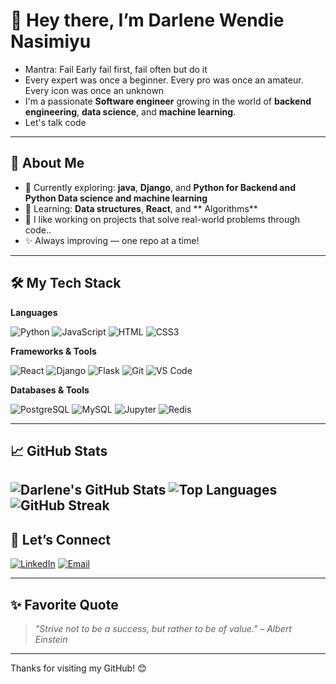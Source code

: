 # 👋 Hey there, I’m Darlene Wendie Nasimiyu

- Mantra: Fail Early fail first, fail often but do it
- Every expert was once a beginner. Every pro was once an amateur. Every icon was once an unknown
- I'm a passionate **Software engineer** growing in the world of **backend engineering**, **data science**, and **machine learning**.
- Let's talk code
---

## 🚀 About Me

- 🔭 Currently exploring: **java**, **Django**, and **Python for Backend and Python Data science and machine learning**
- 🌱 Learning: **Data structures**, **React**, and ** Algorithms**
- 💬 I like working on projects that solve real-world problems through code..
- ✨ Always improving — one repo at a time!

---

## 🛠️ My Tech Stack

**Languages**
  
![Python](https://img.shields.io/badge/-Python-3776AB?style=for-the-badge&logo=python&logoColor=white)
![JavaScript](https://img.shields.io/badge/-JavaScript-F7DF1E?style=for-the-badge&logo=javascript&logoColor=black)
![HTML](https://img.shields.io/badge/-HTML5-E34F26?style=for-the-badge&logo=html5&logoColor=white)
![CSS3](https://img.shields.io/badge/-CSS3-1572B6?style=for-the-badge&logo=css3)

**Frameworks & Tools**

![React](https://img.shields.io/badge/-React-20232A?style=for-the-badge&logo=react)
![Django](https://img.shields.io/badge/-Django-092E20?style=for-the-badge&logo=django&logoColor=white)
![Flask](https://img.shields.io/badge/-Flask-000000?style=for-the-badge&logo=flask)
![Git](https://img.shields.io/badge/-Git-F05032?style=for-the-badge&logo=git&logoColor=white)
![VS Code](https://img.shields.io/badge/-VSCode-007ACC?style=for-the-badge&logo=visual-studio-code)

**Databases & Tools**

![PostgreSQL](https://img.shields.io/badge/-PostgreSQL-336791?style=for-the-badge&logo=postgresql&logoColor=white)
![MySQL](https://img.shields.io/badge/-MySQL-4479A1?style=for-the-badge&logo=mysql&logoColor=white)
![Jupyter](https://img.shields.io/badge/-Jupyter-F37626?style=for-the-badge&logo=jupyter)
![Redis](https://img.shields.io/badge/Redis-DC382D?style=for-the-badge&logo=redis&logoColor=white)

---

## 📈 GitHub Stats

![Darlene's GitHub Stats](https://github-readme-stats.vercel.app/api?username=Darlene-13&show_icons=true&theme=tokyonight) 
![Top Languages](https://github-readme-stats.vercel.app/api/top-langs/?username=Darlene-13&layout=compact&theme=tokyonight)
![GitHub Streak](https://streak-stats.demolab.com/?user=Darlene-13&theme=dark&hide_border=true)  
---

## 🔗 Let’s Connect

[![LinkedIn](https://img.shields.io/badge/-LinkedIn-blue?style=for-the-badge&logo=linkedin&logoColor=white)](https://linkedin.com/in/your-link)
[![Email](https://img.shields.io/badge/-Email-D14836?style=for-the-badge&logo=gmail&logoColor=white)](mailto:your-email@example.com)

---

## ✨ Favorite Quote

> *"Strive not to be a success, but rather to be of value." – Albert Einstein*

---

Thanks for visiting my GitHub! 😊
